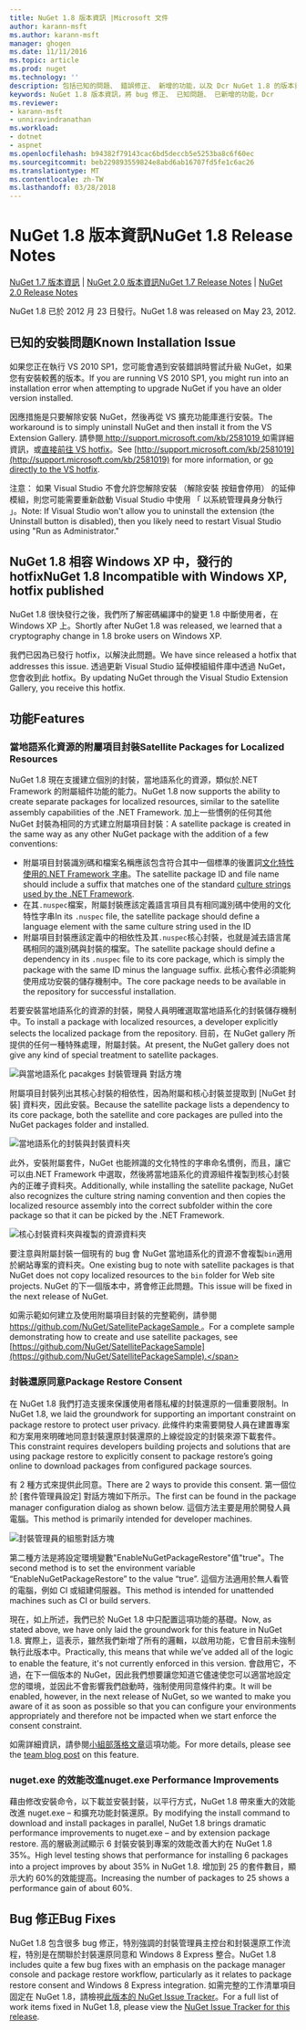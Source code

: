 ```yaml
---
title: NuGet 1.8 版本資訊 |Microsoft 文件
author: karann-msft
ms.author: karann-msft
manager: ghogen
ms.date: 11/11/2016
ms.topic: article
ms.prod: nuget
ms.technology: ''
description: 包括已知的問題、 錯誤修正、 新增的功能，以及 Dcr NuGet 1.8 的版本資訊。
keywords: NuGet 1.8 版本資訊，將 bug 修正、 已知問題、 已新增的功能，Dcr
ms.reviewer:
- karann-msft
- unniravindranathan
ms.workload:
- dotnet
- aspnet
ms.openlocfilehash: b94382f79143cac6bd5deccb5e5253ba8c6f60ec
ms.sourcegitcommit: beb229893559824e8abd6ab16707fd5fe1c6ac26
ms.translationtype: MT
ms.contentlocale: zh-TW
ms.lasthandoff: 03/28/2018
---
```

# <a name="nuget-18-release-notes"></a><span data-ttu-id="28db3-104">NuGet 1.8 版本資訊</span><span class="sxs-lookup"><span data-stu-id="28db3-104">NuGet 1.8 Release Notes</span></span>

<span data-ttu-id="28db3-105">[NuGet 1.7 版本資訊](../release-notes/nuget-1.7.md) | [NuGet 2.0 版本資訊](../release-notes/nuget-2.0.md)</span><span class="sxs-lookup"><span data-stu-id="28db3-105">[NuGet 1.7 Release Notes](../release-notes/nuget-1.7.md) | [NuGet 2.0 Release Notes](../release-notes/nuget-2.0.md)</span></span>

<span data-ttu-id="28db3-106">NuGet 1.8 已於 2012 月 23 日發行。</span><span class="sxs-lookup"><span data-stu-id="28db3-106">NuGet 1.8 was released on May 23, 2012.</span></span>

## <a name="known-installation-issue"></a><span data-ttu-id="28db3-107">已知的安裝問題</span><span class="sxs-lookup"><span data-stu-id="28db3-107">Known Installation Issue</span></span>
<span data-ttu-id="28db3-108">如果您正在執行 VS 2010 SP1，您可能會遇到安裝錯誤時嘗試升級 NuGet，如果您有安裝較舊的版本。</span><span class="sxs-lookup"><span data-stu-id="28db3-108">If you are running VS 2010 SP1, you might run into an installation error when attempting to upgrade NuGet if you have an older version installed.</span></span>

<span data-ttu-id="28db3-109">因應措施是只要解除安裝 NuGet，然後再從 VS 擴充功能庫進行安裝。</span><span class="sxs-lookup"><span data-stu-id="28db3-109">The workaround is to simply uninstall NuGet and then install it from the VS Extension Gallery.</span></span>  <span data-ttu-id="28db3-110">請參閱[ http://support.microsoft.com/kb/2581019 ](http://support.microsoft.com/kb/2581019)如需詳細資訊，或[直接前往 VS hotfix](http://bit.ly/vsixcertfix)。</span><span class="sxs-lookup"><span data-stu-id="28db3-110">See [http://support.microsoft.com/kb/2581019](http://support.microsoft.com/kb/2581019) for more information, or [go directly to the VS hotfix](http://bit.ly/vsixcertfix).</span></span>

<span data-ttu-id="28db3-111">注意： 如果 Visual Studio 不會允許您解除安裝 （解除安裝 按鈕會停用） 的延伸模組，則您可能需要重新啟動 Visual Studio 中使用 「 以系統管理員身分執行 」。</span><span class="sxs-lookup"><span data-stu-id="28db3-111">Note: If Visual Studio won't allow you to uninstall the extension (the Uninstall button is disabled), then you likely need to restart Visual Studio using "Run as Administrator."</span></span>

## <a name="nuget-18-incompatible-with-windows-xp-hotfix-published"></a><span data-ttu-id="28db3-112">NuGet 1.8 相容 Windows XP 中，發行的 hotfix</span><span class="sxs-lookup"><span data-stu-id="28db3-112">NuGet 1.8 Incompatible with Windows XP, hotfix published</span></span>

<span data-ttu-id="28db3-113">NuGet 1.8 很快發行之後，我們所了解密碼編譯中的變更 1.8 中斷使用者，在 Windows XP 上。</span><span class="sxs-lookup"><span data-stu-id="28db3-113">Shortly after NuGet 1.8 was released, we learned that a cryptography change in 1.8 broke users on Windows XP.</span></span>

<span data-ttu-id="28db3-114">我們已因為已發行 hotfix，以解決此問題。</span><span class="sxs-lookup"><span data-stu-id="28db3-114">We have since released a hotfix that addresses this issue.</span></span>  <span data-ttu-id="28db3-115">透過更新 Visual Studio 延伸模組組件庫中透過 NuGet，您會收到此 hotfix。</span><span class="sxs-lookup"><span data-stu-id="28db3-115">By updating NuGet through the Visual Studio Extension Gallery, you receive this hotfix.</span></span>

## <a name="features"></a><span data-ttu-id="28db3-116">功能</span><span class="sxs-lookup"><span data-stu-id="28db3-116">Features</span></span>

### <a name="satellite-packages-for-localized-resources"></a><span data-ttu-id="28db3-117">當地語系化資源的附屬項目封裝</span><span class="sxs-lookup"><span data-stu-id="28db3-117">Satellite Packages for Localized Resources</span></span>
<span data-ttu-id="28db3-118">NuGet 1.8 現在支援建立個別的封裝，當地語系化的資源，類似於.NET Framework 的附屬組件功能的能力。</span><span class="sxs-lookup"><span data-stu-id="28db3-118">NuGet 1.8 now supports the ability to create separate packages for localized resources, similar to the satellite assembly capabilities of the .NET Framework.</span></span>  <span data-ttu-id="28db3-119">加上一些慣例的任何其他 NuGet 封裝為相同的方式建立附屬項目封裝：</span><span class="sxs-lookup"><span data-stu-id="28db3-119">A satellite package is created in the same way as any other NuGet package with the addition of a few conventions:</span></span>

* <span data-ttu-id="28db3-120">附屬項目封裝識別碼和檔案名稱應該包含符合其中一個標準的後置詞[文化特性使用的.NET Framework 字串](http://msdn.microsoft.com/goglobal/bb896001.aspx)。</span><span class="sxs-lookup"><span data-stu-id="28db3-120">The satellite package ID and file name should include a suffix that matches one of the standard [culture strings used by the .NET Framework](http://msdn.microsoft.com/goglobal/bb896001.aspx).</span></span>
* <span data-ttu-id="28db3-121">在其`.nuspec`檔案，附屬封裝應該定義語言項目具有相同識別碼中使用的文化特性字串</span><span class="sxs-lookup"><span data-stu-id="28db3-121">In its `.nuspec` file, the satellite package should define a language element with the same culture string used in the ID</span></span>
* <span data-ttu-id="28db3-122">附屬項目封裝應該定義中的相依性及其`.nuspec`核心封裝，也就是減去語言尾碼相同的識別碼與封裝的檔案。</span><span class="sxs-lookup"><span data-stu-id="28db3-122">The satellite package should define a dependency in its `.nuspec` file to its core package, which is simply the package with the same ID minus the language suffix.</span></span>  <span data-ttu-id="28db3-123">此核心套件必須能夠使用成功安裝的儲存機制中。</span><span class="sxs-lookup"><span data-stu-id="28db3-123">The core package needs to be available in the repository for successful installation.</span></span>

<span data-ttu-id="28db3-124">若要安裝當地語系化的資源的封裝，開發人員明確選取當地語系化的封裝儲存機制中。</span><span class="sxs-lookup"><span data-stu-id="28db3-124">To install a package with localized resources, a developer explicitly selects the localized package from the repository.</span></span> <span data-ttu-id="28db3-125">目前，在 NuGet gallery 所提供的任何一種特殊處理，附屬封裝。</span><span class="sxs-lookup"><span data-stu-id="28db3-125">At present, the NuGet gallery does not give any kind of special treatment to satellite packages.</span></span>

![與當地語系化 pacakges 封裝管理員 對話方塊](./media/dlg-w-loc-packs.png)

<span data-ttu-id="28db3-127">附屬項目封裝列出其核心封裝的相依性，因為附屬和核心封裝並提取到 [NuGet 封裝] 資料夾，因此安裝。</span><span class="sxs-lookup"><span data-stu-id="28db3-127">Because the satellite package lists a dependency to its core package, both the satellite and core packages are pulled into the NuGet packages folder and installed.</span></span>

![當地語系化的封裝與封裝資料夾](./media/fldr-loc-packs.png)

<span data-ttu-id="28db3-129">此外，安裝附屬套件，NuGet 也能辨識的文化特性的字串命名慣例，而且，讓它可以由.NET Framework 中選取，然後將當地語系化的資源組件複製到核心封裝內的正確子資料夾。</span><span class="sxs-lookup"><span data-stu-id="28db3-129">Additionally, while installing the satellite package, NuGet also recognizes the culture string naming convention and then copies the localized resource assembly into the correct subfolder within the core package so that it can be picked by the .NET Framework.</span></span>

![核心封裝資料夾與複製的資源資料夾](./media/fldr-copied-loc.png)

<span data-ttu-id="28db3-131">要注意與附屬封裝一個現有的 bug 會 NuGet 當地語系化的資源不會複製`bin`適用於網站專案的資料夾。</span><span class="sxs-lookup"><span data-stu-id="28db3-131">One existing bug to note with satellite packages is that NuGet does not copy localized resources to the `bin` folder for Web site projects.</span></span>  <span data-ttu-id="28db3-132">NuGet 的下一個版本中，將會修正此問題。</span><span class="sxs-lookup"><span data-stu-id="28db3-132">This issue will be fixed in the next release of NuGet.</span></span>

<span data-ttu-id="28db3-133">如需示範如何建立及使用附屬項目封裝的完整範例，請參閱[ https://github.com/NuGet/SatellitePackageSample ](https://github.com/NuGet/SatellitePackageSample)。</span><span class="sxs-lookup"><span data-stu-id="28db3-133">For a complete sample demonstrating how to create and use satellite packages, see [https://github.com/NuGet/SatellitePackageSample](https://github.com/NuGet/SatellitePackageSample).</span></span>

### <a name="package-restore-consent"></a><span data-ttu-id="28db3-134">封裝還原同意</span><span class="sxs-lookup"><span data-stu-id="28db3-134">Package Restore Consent</span></span>
<span data-ttu-id="28db3-135">在 NuGet 1.8 我們打造支援來保護使用者隱私權的封裝還原的一個重要限制。</span><span class="sxs-lookup"><span data-stu-id="28db3-135">In NuGet 1.8, we laid the groundwork for supporting an important constraint on package restore to protect user privacy.</span></span> <span data-ttu-id="28db3-136">此條件約束需要開發人員在建置專案和方案用來明確地同意封裝還原封裝還原的上線從設定的封裝來源下載套件。</span><span class="sxs-lookup"><span data-stu-id="28db3-136">This constraint requires developers building projects and solutions that are using package restore to explicitly consent to package restore’s going online to download packages from configured package sources.</span></span>

<span data-ttu-id="28db3-137">有 2 種方式來提供此同意。</span><span class="sxs-lookup"><span data-stu-id="28db3-137">There are 2 ways to provide this consent.</span></span> <span data-ttu-id="28db3-138">第一個位於 [套件管理員設定] 對話方塊如下所示。</span><span class="sxs-lookup"><span data-stu-id="28db3-138">The first can be found in the package manager configuration dialog as shown below.</span></span>  <span data-ttu-id="28db3-139">這個方法主要是用於開發人員電腦。</span><span class="sxs-lookup"><span data-stu-id="28db3-139">This method is primarily intended for developer machines.</span></span>

![封裝管理員的組態對話方塊](./media/pr-consent-configdlg.png)

<span data-ttu-id="28db3-141">第二種方法是將設定環境變數"EnableNuGetPackageRestore"值"true"。</span><span class="sxs-lookup"><span data-stu-id="28db3-141">The second method is to set the environment variable “EnableNuGetPackageRestore” to the value “true”.</span></span>  <span data-ttu-id="28db3-142">這個方法適用於無人看管的電腦，例如 CI 或組建伺服器。</span><span class="sxs-lookup"><span data-stu-id="28db3-142">This method is intended for unattended machines such as CI or build servers.</span></span>

<span data-ttu-id="28db3-143">現在，如上所述，我們已於 NuGet 1.8 中只配置這項功能的基礎。</span><span class="sxs-lookup"><span data-stu-id="28db3-143">Now, as stated above, we have only laid the groundwork for this feature in NuGet 1.8.</span></span>  <span data-ttu-id="28db3-144">實際上，這表示，雖然我們新增了所有的邏輯，以啟用功能，它會目前未強制執行此版本中。</span><span class="sxs-lookup"><span data-stu-id="28db3-144">Practically, this means that while we’ve added all of the logic to enable the feature, it's not currently enforced in this version.</span></span> <span data-ttu-id="28db3-145">會啟用它，不過，在下一個版本的 NuGet，因此我們想要讓您知道它儘速使您可以適當地設定您的環境，並因此不會影響我們啟動時，強制使用同意條件約束。</span><span class="sxs-lookup"><span data-stu-id="28db3-145">It will be enabled, however, in the next release of NuGet, so we wanted to make you aware of it as soon as possible so that you can configure your environments appropriately and therefore not be impacted when we start enforce the consent constraint.</span></span>

<span data-ttu-id="28db3-146">如需詳細資訊，請參閱[小組部落格文章](http://blog.nuget.org/20120518/package-restore-and-consent.html)這項功能。</span><span class="sxs-lookup"><span data-stu-id="28db3-146">For more details, please see the [team blog post](http://blog.nuget.org/20120518/package-restore-and-consent.html) on this feature.</span></span>

### <a name="nugetexe-performance-improvements"></a><span data-ttu-id="28db3-147">nuget.exe 的效能改進</span><span class="sxs-lookup"><span data-stu-id="28db3-147">nuget.exe Performance Improvements</span></span>
<span data-ttu-id="28db3-148">藉由修改安裝命令，以下載並安裝封裝，以平行方式，NuGet 1.8 帶來重大的效能改進 nuget.exe – 和擴充功能封裝還原。</span><span class="sxs-lookup"><span data-stu-id="28db3-148">By modifying the install command to download and install packages in parallel, NuGet 1.8 brings dramatic performance improvements to nuget.exe – and by extension package restore.</span></span>  <span data-ttu-id="28db3-149">高的層級測試顯示 6 封裝安裝到專案的效能改善大約在 NuGet 1.8 35%。</span><span class="sxs-lookup"><span data-stu-id="28db3-149">High level testing shows that performance for installing 6 packages into a project improves by about 35% in NuGet 1.8.</span></span>  <span data-ttu-id="28db3-150">增加到 25 的套件數目，顯示大約 60%的效能提高。</span><span class="sxs-lookup"><span data-stu-id="28db3-150">Increasing the number of packages to 25 shows a performance gain of about 60%.</span></span>

## <a name="bug-fixes"></a><span data-ttu-id="28db3-151">Bug 修正</span><span class="sxs-lookup"><span data-stu-id="28db3-151">Bug Fixes</span></span>
<span data-ttu-id="28db3-152">NuGet 1.8 包含很多 bug 修正，特別強調的封裝管理員主控台和封裝還原工作流程，特別是在關聯於封裝還原同意和 Windows 8 Express 整合。</span><span class="sxs-lookup"><span data-stu-id="28db3-152">NuGet 1.8 includes quite a few bug fixes with an emphasis on the package manager console and package restore workflow, particularly as it relates to package restore consent and Windows 8 Express integration.</span></span>
<span data-ttu-id="28db3-153">如需完整的工作清單項目固定在 NuGet 1.8，請檢視[此版本的 NuGet Issue Tracker](http://nuget.codeplex.com/workitem/list/advanced?keyword=&status=Closed&type=All&priority=All&release=NuGet%201.8&assignedTo=All&component=All&sortField=Votes&sortDirection=Descending&page=0)。</span><span class="sxs-lookup"><span data-stu-id="28db3-153">For a full list of work items fixed in NuGet 1.8, please view the [NuGet Issue Tracker for this release](http://nuget.codeplex.com/workitem/list/advanced?keyword=&status=Closed&type=All&priority=All&release=NuGet%201.8&assignedTo=All&component=All&sortField=Votes&sortDirection=Descending&page=0).</span></span>
